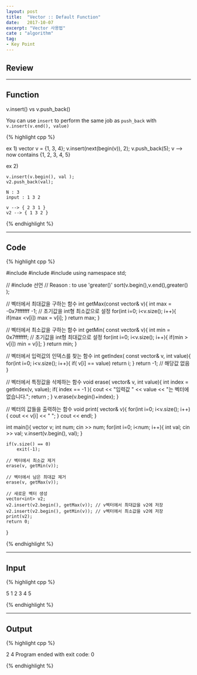 ```yaml
---
layout: post
title:  "Vector :: Default Function"
date:   2017-10-07
excerpt: "Vector 사용법"
cate : "algorithm"
tag:
- Key Point
---
```


## Review


 
 ---

## Function

v.insert() vs v.push_back()

You can use `insert` to perform the same job as `push_back` with `v.insert(v.end(), value)`

{% highlight cpp %}

ex 1)
    vector<int> v = {1, 3, 4};
    v.insert(next(begin(v)), 2);
    v.push_back(5);
    v --> now contains {1, 2, 3, 4, 5}


ex 2)

    v.insert(v.begin(), val );
    v2.push_back(val);

    N : 3 
    input : 1 3 2

    v --> { 2 3 1 }
    v2 --> { 1 3 2 }

{% endhighlight %}


---

## Code
{% highlight cpp %}

#include <iostream>
#include <vector>
#include <functional>
using namespace std;

// #include <functional> 선언
//  Reason : to use 'greater<int>()'
sort(v.begin(),v.end(),greater<int>() );

// 벡터에서 최대값을 구하는 함수
int getMax(const vector<int>& v){
    int max = -0x7fffffff -1; // 초기값을 int형 최소값으로 설정
    for(int i=0; i<v.size(); i++){
        if(max <v[i])
            max = v[i];
    }
    return max;
}

// 벡터에서 최소값을 구하는 함수
int getMin( const vector<int>& v){
    int min = 0x7fffffff; // 초기값을 int형 최대값으로 설정
    for(int i=0; i<v.size(); i++){
        if(min > v[i])
            min = v[i];
    }
    return min;
}

// 벡터에서 입력값의 인덱스를 찾는 함수
int getIndex( const vector<int>& v, int value){
    for(int i=0; i<v.size(); i++){
        if( v[i] == value)
            return i;
    }
    return -1; // 해당값 없음
}


// 벡터에서 특정값을 삭제하는 함수
void erase( vector<int>& v, int value){
    int index = getIndex(v, value);
    if( index == -1 ){
        cout << "입력값 " << value << "는 벡터에 없습니다.";
        return ;
    }
    v.erase(v.begin()+index);
}

// 벡터의 값들을 출력하는 함수
void print( vector<int>& v){
    for(int i=0; i<v.size(); i++){
        cout << v[i] << " ";
    }
    cout << endl;
}

int main(){
    vector<int> v;
    int num;
    cin >> num;
    for(int i=0; i<num; i++){
        int val;
        cin >> val;
        v.insert(v.begin(), val);
    }
    
    if(v.size() == 0)
        exit(-1);
    
    // 벡터에서 최소값 제거
    erase(v, getMin(v));
    
    // 벡터에서 남은 최대값 제거
    erase(v, getMax(v));
    
    // 새로운 벡터 생성
    vector<int> v2;
    v2.insert(v2.begin(), getMax(v)); // v벡터에서 최대값을 v2에 저장
    v2.insert(v2.begin(), getMin(v)); // v벡터에서 최소값을 v2에 저장
    print(v2);
    return 0;
}


{% endhighlight %}

---
## Input

{% highlight cpp %}

5
1 2 3 4 5

{% endhighlight %}

---
## Output

{% highlight cpp %}

2 4
Program ended with exit code: 0

{% endhighlight %}



